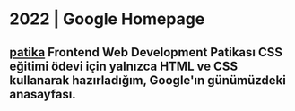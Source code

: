 # 2022 | Google Homepage
## [patika](https://www.patika.dev) Frontend Web Development Patikası CSS eğitimi ödevi için yalnızca HTML ve CSS kullanarak hazırladığım, Google'ın günümüzdeki anasayfası.
